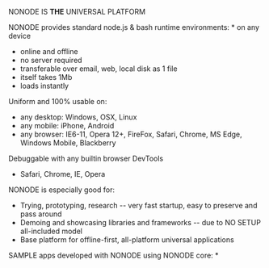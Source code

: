 NONODE  IS  **THE**  UNIVERSAL PLATFORM

NONODE provides  standard  node.js  &  bash  runtime environments:
	* on any device
  * online and offline
  * no server required
  * transferable over email, web, local disk  as 1 file
  * itself takes 1Mb
  * loads instantly


Uniform and 100% usable on:
 * any desktop: Windows, OSX, Linux
 * any mobile: iPhone, Android
 * any browser: IE6-11, Opera 12+, FireFox, Safari, Chrome, MS Edge, Windows Mobile, Blackberry

Debuggable with any builtin browser DevTools
 * Safari, Chrome, IE, Opera


NONODE is especially good for:
 * Trying, prototyping, research -- very fast startup, easy to preserve and pass around
 * Demoing and showcasing libraries and frameworks -- due to NO SETUP all-included model
 * Base platform for offline-first, all-platform universal applications

SAMPLE apps developed with NONODE using NONODE core:
* 